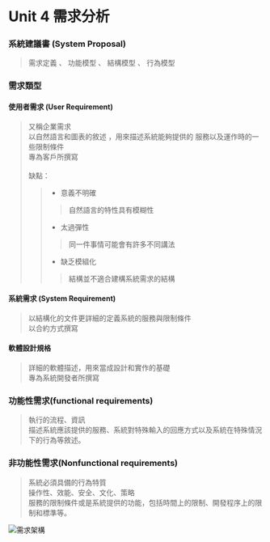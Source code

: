 # Unit 4 需求分析

### 系統建議書 (System Proposal)

> 需求定義 、 功能模型 、 結構模型 、 行為模型

### 需求類型

#### 使用者需求 (User Requirement)

> 又稱企業需求 <br>
> 以自然語言和圖表的敘述 ，用來描述系統能夠提供的
服務以及運作時的一些限制條件 <br>
> 專為客戶所撰寫 <br><br>
> 缺點：
>
>> * 意義不明確
>>
>>> 自然語言的特性具有模糊性
>>
>> * 太過彈性
>>
>>> 同一件事情可能會有許多不同講法
>>
>> * 缺乏模組化
>>
>>> 結構並不適合建構系統需求的結構

#### 系統需求 (System Requirement)
> 以結構化的文件更詳細的定義系統的服務與限制條件 <br>
> 以合約方式撰寫

#### 軟體設計規格
> 詳細的軟體描述，用來當成設計和實作的基礎 <br>
> 專為系統開發者所撰寫

### 功能性需求(functional requirements)

> 執行的流程、資訊<br>
>描述系統應該提供的服務、系統對特殊輸入的回應方式以及系統在特殊情況下的行為等敘述。

### 非功能性需求(Nonfunctional requirements)

> 系統必須具備的行為特質 <br>
> 操作性、效能、安全、文化、策略 <br>
>服務的限制條件或是系統提供的功能，包括時間上的限制、開發程序上的限制和標準等。


![需求架構](/需求結構.png "需求架構")